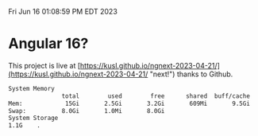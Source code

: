 Fri Jun 16 01:08:59 PM EDT 2023

# Angular 16?


This project is live at [https://kusl.github.io/ngnext-2023-04-21/](https://kusl.github.io/ngnext-2023-04-21/ "next!") thanks to Github.

```bash
System Memory
               total        used        free      shared  buff/cache   available
Mem:            15Gi       2.5Gi       3.2Gi       609Mi       9.5Gi        11Gi
Swap:          8.0Gi       1.0Mi       8.0Gi
System Storage
1.1G	.
```
